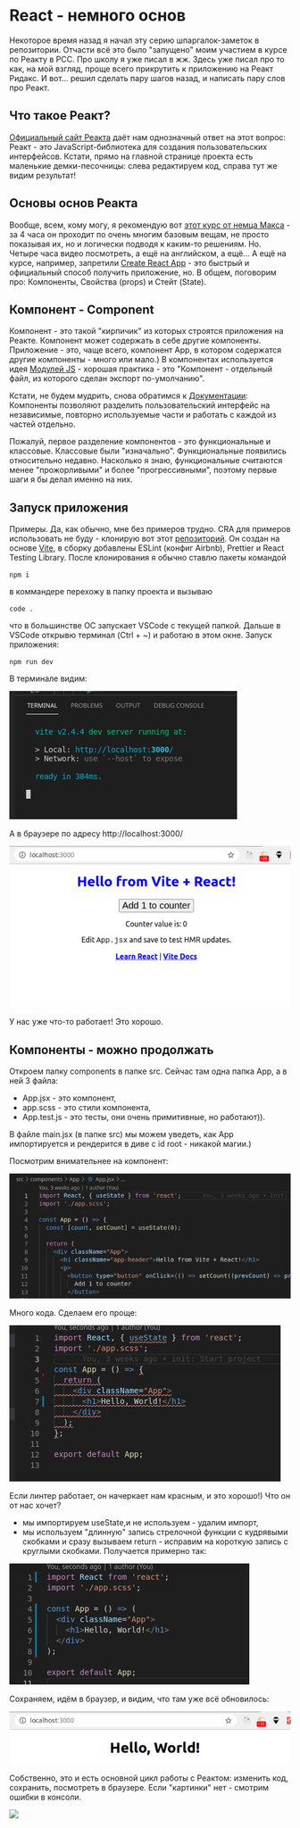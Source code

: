 # React - немного основ
Некоторое время назад я начал эту серию шпаргалок-заметок в репозитории. Отчасти всё это было "запущено" моим участием в курсе по Реакту в РСС. Про школу я уже писал в жж. Здесь уже писал про то как, на мой взгляд, проще всего прикрутить к приложению на Реакт Ридакс. И вот... решил сделать пару шагов назад, и написать пару слов про Реакт.

## Что такое Реакт?
[Официальный сайт Реакта](https://ru.react.js.org/) даёт нам однозначный ответ на этот вопрос: Реакт - это JavaScript-библиотека для создания пользовательских интерфейсов. Кстати, прямо на главной странице проекта есть маленькие демки-песочницы: слева редактируем код, справа тут же видим результат!

## Основы основ Реакта
Вообще, всем, кому могу, я рекомендую вот [этот курс от немца Макса](https://www.youtube.com/watch?v=Dorf8i6lCuk&t) - за 4 часа он проходит по очень многим базовым вещам, не просто показывая их, но и логически подводя к каким-то решениям. Но. Четыре часа видео посмотреть, а ещё на английском, а ещё... А ещё на курсе, например, запретили [Create React App](https://ru.reactjs.org/docs/create-a-new-react-app.html) - это быстрый и официальный способ получить приложение, но. В общем, поговорим про: Компоненты, Свойства (props) и Стейт (State).

## Компонент - Component
Компонент - это такой "кирпичик" из которых строятся приложения на Реакте.
Компонент может содержать в себе другие компоненты.
Приложение - это, чаще всего, компонент App, в котором содержатся другие компоненты - много или мало.)
В компонентах используется идея [Модулей JS](https://learn.javascript.ru/modules-intro#chto-takoe-modul) - хорошая практика - это "Компонент - отдельный файл, из которого сделан экспорт по-умолчанию".

Кстати, не будем мудрить, снова обратимся к [Документации](https://ru.react.js.org/docs/components-and-props.html): Компоненты позволяют разделить пользовательский интерфейс на независимые, повторно используемые части и работать с каждой из частей отдельно.

Пожалуй, первое разделение компонентов - это функциональные и классовые. Классовые были "изначально". Функциональные появились относительно недавно. Насколько я знаю, функциональные считаются менее "прожорливыми" и более "прогрессивными", поэтому первые шаги я бы делал именно на них.

## Запуск приложения
Примеры. Да, как обычно, мне без примеров трудно. CRA для примеров использовать не буду - клонирую вот этот [репозиторий](https://github.com/abr-ya/react-vite-eslint-test). Он создан на основе [Vite](https://vitejs.dev/guide/), в сборку добавлены ESLint (конфиг Airbnb), Prettier и React Testing Library. После клонирования я обычно ставлю пакеты командой
```
npm i
```

в коммандере перехожу в папку проекта и вызываю
```
code .
```

что в большинстве ОС запускает VSCode c текущей папкой. Дальше в VSCode открывю терминал (Ctrl + ~) и работаю в этом окне. Запуск приложения:
```
npm run dev
```

В терминале видим:

![](./img/react1/2021-08-21_160404_start1.png)

А в браузере по адресу http://localhost:3000/

![](./img/react1/2021-08-21_160602_start2.png)

У нас уже что-то работает! Это хорошо.

## Компоненты - можно продолжать
Откроем папку components в папке src. Сейчас там одна папка App, а в ней 3 файла:
- App.jsx - это компонент,
- app.scss - это стили компонента,
- App.test.js - это тесты, они очень примитивные, но работают)).

В файле main.jsx (в папке src) мы можем уведеть, как App импортируется и рендерится в диве с id root - никакой магии.)

Посмотрим внимательнее на компонент:

![](./img/react1/2021-08-21_161455_App.png)

Много кода. Сделаем его проще:

![](./img/react1/2021-08-21_162443_linter.png)

Если линтер работает, он начеркает нам красным, и это хорошо!)
Что он от нас хочет?
- мы импортируем useState,и не используем - удалим импорт,
- мы используем "длинную" запись стрелочной функции c кудрявыми скобками и сразу вызываем return - исправим на короткую запись с круглыми скобками.
Получается примерно так:

![](./img/react1/2021-08-21_162753_App2.png)

Сохраняем, идём в браузер, и видим, что там уже всё обновилось:

![](./img/react1/2021-08-21_162916_app.png)

Собственно, это и есть основной цикл работы с Реактом: изменить код, сохранить, посмотреть в браузере. Если "картинки" нет - смотрим ошибки в консоли.



![](./img/react1/)
